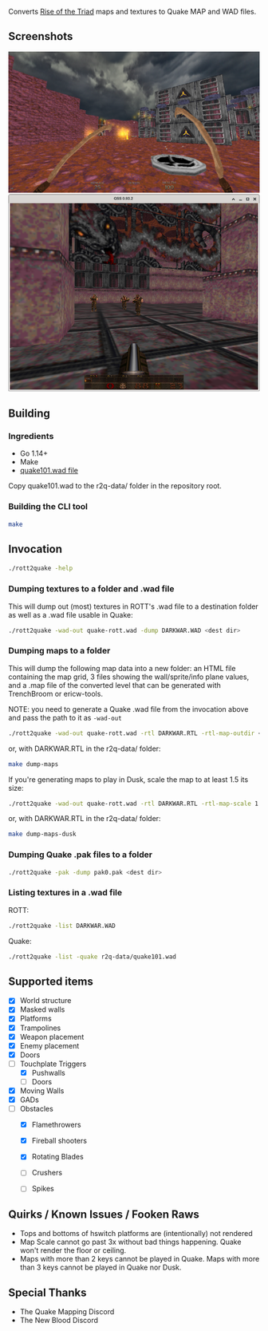 Converts [Rise of the Triad](https://www.gog.com/game/rise_of_the_triad__dark_war) maps and textures to Quake MAP and WAD files.

## Screenshots

![Dusk 1](imgs/screenshot1.png)
![Quake 1](imgs/screenshot2.png)

## Building

### Ingredients

* Go 1.14+
* Make
* [quake101.wad file](https://www.wad-archive.com/wad/050ce481b07c283519e9e921e53db92a6a4d022b)

Copy quake101.wad to the r2q-data/ folder in the repository root.

### Building the CLI tool

```bash
make
```

## Invocation

```bash
./rott2quake -help
```

### Dumping textures to a folder and .wad file

This will dump out (most) textures in ROTT's .wad file to a destination folder as well as a .wad file usable in Quake:

```bash
./rott2quake -wad-out quake-rott.wad -dump DARKWAR.WAD <dest dir>
```

### Dumping maps to a folder

This will dump the following map data into a new folder: an HTML file containing the map grid, 3 files showing the wall/sprite/info plane values, and a .map file of the converted level that can be generated with TrenchBroom or ericw-tools.

NOTE: you need to generate a Quake .wad file from the invocation above and pass the path to it as `-wad-out`

```bash
./rott2quake -wad-out quake-rott.wad -rtl DARKWAR.RTL -rtl-map-outdir <dest dir>
```

or, with DARKWAR.RTL in the r2q-data/ folder:

```bash
make dump-maps
```

If you're generating maps to play in Dusk, scale the map to at least 1.5 its size:
```bash
./rott2quake -wad-out quake-rott.wad -rtl DARKWAR.RTL -rtl-map-scale 1.5 -rtl-map-outdir <dest dir>
```

or, with DARKWAR.RTL in the r2q-data/ folder:

```bash
make dump-maps-dusk
```

### Dumping Quake .pak files to a folder

```bash
./rott2quake -pak -dump pak0.pak <dest dir>
```

### Listing textures in a .wad file

ROTT:
```bash
./rott2quake -list DARKWAR.WAD
```

Quake:
```bash
./rott2quake -list -quake r2q-data/quake101.wad
```


## Supported items

- [X] World structure
- [X] Masked walls
- [X] Platforms
- [X] Trampolines
- [X] Weapon placement
- [X] Enemy placement
- [X] Doors
- [ ] Touchplate Triggers
  - [X] Pushwalls
  - [ ] Doors
- [X] Moving Walls
- [X] GADs
- [ ] Obstacles
  - [X] Flamethrowers
  - [X] Fireball shooters
  - [X] Rotating Blades
  - [ ] Crushers
  - [ ] Spikes


## Quirks / Known Issues / Fooken Raws

- Tops and bottoms of hswitch platforms are (intentionally) not rendered
- Map Scale cannot go past 3x without bad things happening. Quake won't
  render the floor or ceiling.
- Maps with more than 2 keys cannot be played in Quake. Maps with more
  than 3 keys cannot be played in Quake nor Dusk.


## Special Thanks

- The Quake Mapping Discord
- The New Blood Discord
